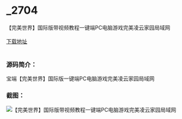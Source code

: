 # _2704
【完美世界】国际版带视频教程一键端PC电脑游戏完美凌云家园局域网
<br/></br>
[下载地址](https://www.uuid2.com/2704.html "下载地址")
<br/></br>
<h3>源码简介：</h3>
<p>宝端【完美世界】国际版一键端PC电脑游戏完美凌云家园局域网<p>
<h3>截图：</h3>
<img src="https://www.uuid2.com/wp-content/uploads/img/202105/8bfa2f6426.jpg" alt="【完美世界】国际版带视频教程一键端PC电脑游戏完美凌云家园局域网">
